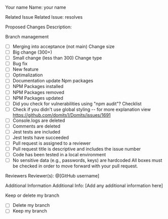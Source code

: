 Your name
Name: your name

Related Issue
Related Issue: 
resolves 

Proposed Changes
Description: 

Branch management
- [ ] Merging into acceptance (not main)
Change size
- [ ] Big change (300+)
- [ ] Small change (less than 300)
Change type
- [ ] Bug fix
- [ ] New feature
- [ ] Optimalization
- [ ] Documentation update
Npm packages
- [ ] NPM Packages installed
- [ ] NPM Packages removed
- [ ] NPM Packages updated
- [ ] Did you check for vulnerabilities using "npm audit"?
Checklist
- [ ]  Check if you didn't use global styling -- for more explanation view https://github.com/domits1/Domits/issues/1691
- [ ]  Console.logs are deleted
- [ ]  Comments are deleted
- [ ]  Jest tests are included
- [ ]  Jest tests have succeeded
- [ ]  Pull request is assigned to a reviewer
- [ ]  Pull request title is descriptive and includes the issue number
- [ ]  Code has been tested in a local environment
- [ ]  No sensitive data (e.g., passwords, keys) are hardcoded
All boxes must be checked in order to move forward with your pull request.

Reviewers
Reviewer(s): @[GitHub username]

Additional Information
Additional Info: [Add any additional information here]

Keep or delete my branch
- [ ]  Delete my branch
- [ ]  Keep my branch